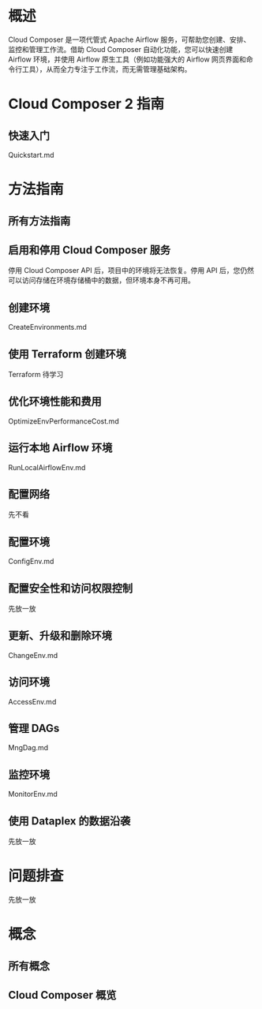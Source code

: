 # 概述
Cloud Composer 是一项代管式 Apache Airflow 服务，可帮助您创建、安排、监控和管理工作流。借助 Cloud Composer 自动化功能，您可以快速创建 Airflow 环境，并使用 Airflow 原生工具（例如功能强大的 Airflow 网页界面和命令行工具），从而全力专注于工作流，而无需管理基础架构。

# Cloud Composer 2 指南
## 快速入门
Quickstart.md

# 方法指南
## 所有方法指南

## 启用和停用 Cloud Composer 服务
停用 Cloud Composer API 后，项目中的环境将无法恢复。停用 API 后，您仍然可以访问存储在环境存储桶中的数据，但环境本身不再可用。

## 创建环境
CreateEnvironments.md

## 使用 Terraform 创建环境
Terraform 待学习

## 优化环境性能和费用
OptimizeEnvPerformanceCost.md

## 运行本地 Airflow 环境
RunLocalAirflowEnv.md

## 配置网络
先不看

## 配置环境
ConfigEnv.md

## 配置安全性和访问权限控制
先放一放

## 更新、升级和删除环境
ChangeEnv.md

## 访问环境
AccessEnv.md

## 管理 DAGs
MngDag.md

## 监控环境
MonitorEnv.md

## 使用 Dataplex 的数据沿袭
先放一放

# 问题排查
先放一放

# 概念
## 所有概念
## Cloud Composer 概览